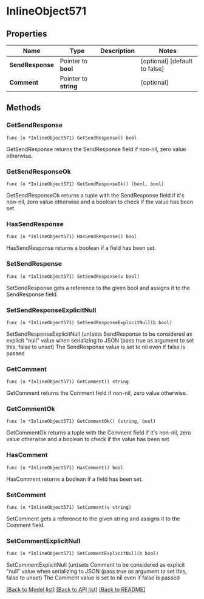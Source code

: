 # InlineObject571

## Properties

Name | Type | Description | Notes
------------ | ------------- | ------------- | -------------
**SendResponse** | Pointer to **bool** |  | [optional] [default to false]
**Comment** | Pointer to **string** |  | [optional] 

## Methods

### GetSendResponse

`func (o *InlineObject571) GetSendResponse() bool`

GetSendResponse returns the SendResponse field if non-nil, zero value otherwise.

### GetSendResponseOk

`func (o *InlineObject571) GetSendResponseOk() (bool, bool)`

GetSendResponseOk returns a tuple with the SendResponse field if it's non-nil, zero value otherwise
and a boolean to check if the value has been set.

### HasSendResponse

`func (o *InlineObject571) HasSendResponse() bool`

HasSendResponse returns a boolean if a field has been set.

### SetSendResponse

`func (o *InlineObject571) SetSendResponse(v bool)`

SetSendResponse gets a reference to the given bool and assigns it to the SendResponse field.

### SetSendResponseExplicitNull

`func (o *InlineObject571) SetSendResponseExplicitNull(b bool)`

SetSendResponseExplicitNull (un)sets SendResponse to be considered as explicit "null" value
when serializing to JSON (pass true as argument to set this, false to unset)
The SendResponse value is set to nil even if false is passed
### GetComment

`func (o *InlineObject571) GetComment() string`

GetComment returns the Comment field if non-nil, zero value otherwise.

### GetCommentOk

`func (o *InlineObject571) GetCommentOk() (string, bool)`

GetCommentOk returns a tuple with the Comment field if it's non-nil, zero value otherwise
and a boolean to check if the value has been set.

### HasComment

`func (o *InlineObject571) HasComment() bool`

HasComment returns a boolean if a field has been set.

### SetComment

`func (o *InlineObject571) SetComment(v string)`

SetComment gets a reference to the given string and assigns it to the Comment field.

### SetCommentExplicitNull

`func (o *InlineObject571) SetCommentExplicitNull(b bool)`

SetCommentExplicitNull (un)sets Comment to be considered as explicit "null" value
when serializing to JSON (pass true as argument to set this, false to unset)
The Comment value is set to nil even if false is passed

[[Back to Model list]](../README.md#documentation-for-models) [[Back to API list]](../README.md#documentation-for-api-endpoints) [[Back to README]](../README.md)


